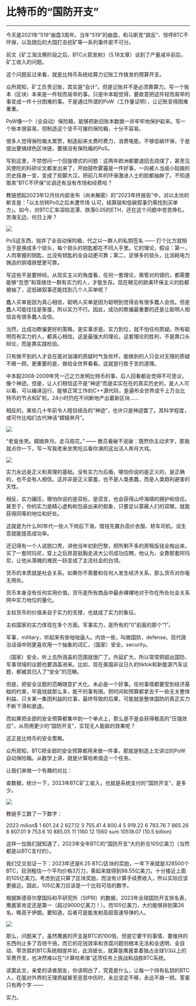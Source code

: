 # 比特币的“国防开支”

* * *

今天是2021年“519”崩盘3周年。当年“519”的崩盘，和马斯克“跳反”、惊呼BTC不环保，以及随后的大国打击挖矿等一系列事件密不可分。

前文《矿工淘汰赛阶段之后，BTC火箭发射》（5.18文章）谈到了产量减半前后，矿工收入的问题。

这个问题反过来看，就是比特币系统给算力记账工作拨发的预算开支。

众所周知，矿工负责记账，其实是“会计”。但是记账并不是必须靠算力。写一个账本（区块）本来是一件轻而易举的事。只是中本聪觉得，要故意把这件轻而易举的事变成一件十分困难的事。于是通过所谓的PoW（工作量证明），让记账变得困难重重。

PoW像一个（全自动）保险箱，能够把新旧账本数据一并牢牢地保护起来。写一个账本很容易，但制造这个坚不可摧的保险箱，十分不容易。

很多人觉得保险箱太累赘，制造起来太费时费力，浪费电能，不够低碳环保，于是提出要搞绿色区块链，要搞没有保险箱的PoS。

写到这里，不禁想问一个回旋镖式的问题：这两年欧洲都要退回去烧煤了，甚至见风使陀的科研论文都发出来了，开始鼓吹雾霾是一件好事。一向被人当成小姑娘的历史摇身一变，变成了抠脚大汉，把前几年的环保激进人士的脸都抽肿了。不知道贩卖“BTC不环保”论调还有没有市场和经费哈？

教链想起2023年12月份内部发布（尚未解密）的“2023年终报告”中，对以太坊的断言是：「以太坊转PoS之后未遭市场 认可，结算层和低碳叙事仍需找到买单方」。如今，对BTC汇率深陷泥潭、跌落0.05的ETH，还在这个问题中苦苦挣扎。苦海无边，何日上岸？

![](2024-05-19-A01.png)

PoS这东西，抛弃了全自动保险箱，代之以一群人的私钥签名 —— 打个比方就相当于是换成多个锁头，每个锁头的钥匙都在不同人手里。它的理论，假设：第一，人肉掌握的钥匙，比没有钥匙的全自动更可靠；第二，足够多的锁头，比消耗电力铸造的铜墙铁壁更可靠。

写这些不是要辨经。从现实主义的角度看，任何一套理论，甭管对的错的，都需要能够“忽悠”和笼络住一群有实力的人，才能生存。现在眼见的欧美环保主义的脸都被抽了，这低碳叙事还能找到几个人买单呢？

蠢人买单是因为真心相信，聪明人买单是因为聪明到觉得会有很多蠢人会信。但是蠢人可能往往是笨蛋，所以实力不行。因此，成功的欺骗最重要的还是让聪明人相信会有很多蠢人会信。

当然，比成功欺骗更好的策略，是实事求是。实力到位，就不怕任何质疑。所有聪明而有实力的人，都真心相信。这是最强大的理论。这套理论的胜利，不是靠口头辩论，而是靠实践检验。

只有做不到的人才会在面对汹涌的质疑时气急败坏。能做到的人只会对无理的质疑不屑一顾。更重要的是，做给全世界看看。这就是行胜于言的道理。

中本聪2008-2009年凭一己之力发明比特币的事，后人回看都会觉得不可思议，像个神迹。但是，让人们相信这不是“神迹”而是实实在在的真实历史的，是人人可以看、可以编译运行、能够正常工作的C++源代码，是遍布全世界成千上万台比特币的节点和矿机，24小时仍在不间断地产出着新区块……

相反的，某些几十年前令人瞠目结舌的“神迹”，也许只是神迹罢了。其科学程度，或可作比咱们古代神话“嫦娥奔月”。

![](2024-05-19-A02.webp)

“老叟坐凳。嫦娥奔月。走马观花。” —— 教员看破不说破：既然你主动求字，那我就点你一下，写一写我老来坐凳吃瓜看你演的这出活人奔月大戏。

![](2024-05-19-A03.jpeg)

实力永远是正义和真理的基础。没有实力为后盾，哪怕你说的是正义的，是正确的，也不会有人相信。这并非是正义蒙羞，也不是人类愚蠢，而是人类趋利避害的天性。

相反，实力碾压，哪怕你说的是双标，是谎言，也会获得山呼海啸的拥护和信任。甚至于，你的实力是精心虚构和包装出来的假象，只要足以蒙蔽人们的双眼，就能获得同等的地位和好处。

这就是为什么90年代一些人下岗后下海，借钱先置办高价衣服、轿车司机，谈生意就能提高成功率。

还记得有一个人说脱口秀，讲他当年初到巴黎，把所剩不多的房租饭钱全掏出来，买了一套阿玛尼，穿上之后昂首挺胸走进大公司成功应聘。他认为，全靠那套阿玛尼，让他从落魄的难民一跃变成了主流社会的白领。

货币的本质就是社会关系。如果你不需要和任何人发生经济关系，那么货币对你毫无用处。

货币本身没有任何实用价值。货币是所有商品中最赤裸裸地对于你在所处社会关系网中实力地位的量化。

主权货币的价值来自于实力的支撑，也就成了实力的象征。

主权国家的实力体现在多个方面。军事实力，是所有的“0”前面的那个“1”。

军事，military，听起来有些咄咄逼人。内敛一些，叫做国防，defense。现代政治话语中则更喜欢用一个抽象的词汇，（国家）安全，security。

（国家）安全，听上去所涵盖的范围就很广了。外延扩大，所以常常把超出国防、军事领域的议题也要涵盖进来。比如，现在美国非议日久的tiktok和新能源汽车议题，都被其归入了“安全”的范畴。

但是，把安全议题的范畴随意扩大化，未必是一个好事。任何事情都要受到经济基础的约束，毕竟钱就那么多，能干的事有限。把时间和预算都拿去干一些无关整体利益、只关某一集团利益的烂事，最终导致的后果，可能就是整体国防的真正实力不断下滑和衰退。

而如果把全部的安全预算都集中到一个单点上，那么是不是会获得极高的“压强效应”，从而用更少的“国防开支”，实现无人能敌的效果呢？

这正是比特币的安全策略。

众所周知，BTC把全部的安全预算都用来做一件事，那就是制造上文讲过的PoW自动保险箱。从数学上讲，就是计算哈希值这一个任务。

让我们来做一个有趣的对比：

查数据，统计一下，2023年BTC矿工收入，也就是系统支付的“国防开支”，是多少。

![](2024-05-19-A04.png)

教链手工数了一下数字：

2023 milion$
1 601.24
2 627.12
3 755.41
4 800.4
5 919.22
6 783.76
7 865.26
8 807.01
9 753.6
10 885.05
11 1160
12 1560
sum 10518.07 (10.5 billion)

这样一加我们就知道了，2023年全年BTC的“国防开支”大约折合105亿美刀（当然都是以BTC支付的）。

我们交叉验证一下：2023年还是6.25 BTC/区块的奖励，一年下来就是328500个BTC，目测粗估一个平均价格3万刀，乘起来就得到98.55亿美刀。十分接近上面的105亿美刀。考虑到这只算了区块奖励，而没有计算手续费收入，所以实际应该更接近。因此，105亿美刀应该是一个比较可信的数字。

根据斯德哥尔摩国际和平研究所（SIPRI）的数据，2023年全球国防开支排名表，鹰酱家肯定还是第一（超过9000亿美刀！）。而105亿美刀，大约能够排到第26名，略高于伊朗。要知道，后者可是能发射高超音速导弹的人。

![](2024-05-19-A05.png)

那么，问题来了，虽然鹰酱的开支是BTC的100倍，但是它要干的事情、要维持的东西何止多了百倍千倍，而它的花钱效率和贪腐问题则根本无法和全透明、全自动、零贪腐的BTC系统相提并论，此消彼长，就算是鹰酱拿着独占全球1/3以上的军费开支，也决然难以在“计算哈希值”这项任务上挑战和战胜BTC系统。

读罢此文，亲爱的读者朋友，你该明白了，究竟是什么，让每一个持有私钥的BTC人，在面对外界的无理质疑甚至恶意中伤时，永远坚定不移，永远不屑一顾。答案只有两个字 ——

实力。
